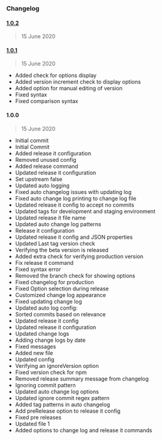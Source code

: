 ### Changelog

#### [1.0.2](https://github.com/ravindrapalli33/release-it-testing/compare/1.0.1...1.0.2)

> 15 June 2020

#### [1.0.1](https://github.com/ravindrapalli33/release-it-testing/compare/1.0.0...1.0.1)

> 15 June 2020

- Added check for options display
- Added version increment check to display options
- Added option for manual editing of version
- Fixed syntax
- Fixed comparison syntax

#### 1.0.0

> 15 June 2020

- Initial commit
- Initial Commit
- Added release it configuration
- Removed unused config
- Added release command
- Updated release it configuration
- Set upstream false
- Updated auto logging
- Fixed auto changelog issues with updating log
- Fixed auto change log printing to change log file
- Updated release it config to accept no commits
- Updated tags for development and staging environment
- Updated release it file name
- Updated auto change log patterns
- Release it configuration
- Updated release it config and JSON properties
- Updated Last tag version check
- Verifying the beta version is released
- Added extra check for verifying production version
- Fix release it command
- Fixed syntax error
- Removed the branch check for showing options
- Fixed changelog for production
- Fixed Option selection during release
- Customized change log appearance
- Fixed updating change log
- Updated auto log config:
- Sorted commits based on relevance
- Updated release it config
- Updated release it configuration
- Updated change logs
- Adding change logs by date
- Fixed messages
- Added new file
- Updated config
- Verifying an ignoreVersion option
- Fixed version check for npm
- Removed release summary message from changelog
- Ignoring commit pattern
- Updated auto change log options
- Updated ignore commit regex pattern
- Added tag patterns in auto changelog
- Add preRelease option to release it config
- Fixed pre releases
- Updated file 1
- Added options to change log and release it commands
